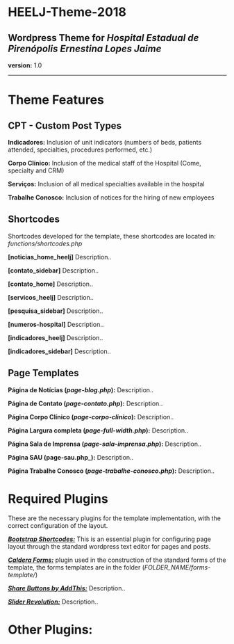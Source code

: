# HEELJ-Theme-2018

## Wordpress Theme for _Hospital Estadual de Pirenópolis Ernestina Lopes Jaime_

**version:** 1.0

------

# Theme Features

## CPT - Custom Post Types

**Indicadores:** Inclusion of unit indicators (numbers of beds, patients attended, specialties, procedures performed, etc.)

**Corpo Clínico:** Inclusion of the medical staff of the Hospital (Come, specialty and CRM)

**Serviços:** Inclusion of all medical specialties available in the hospital

**Trabalhe Conosco:** Inclusion of notices for the hiring of new employees

## Shortcodes

Shortcodes developed for the template, these shortcodes are located in: _functions/shortcodes.php_

**[noticias_home_heelj]** Description..

**[contato_sidebar]** Description..

**[contato_home]** Description..

**[servicos_heelj]** Description..

**[pesquisa_sidebar]** Description..

**[numeros-hospital]** Description..

**[indicadores_heelj]** Description..

**[indicadores_sidebar]** Description..

## Page Templates

**Página de Notícias (_page-blog.php_):** Description..

**Página de Contato (_page-contato.php_):** Description..

**Página Corpo Clínico (_page-corpo-clinico_):** Description..

**Página Largura completa (_page-full-width.php_):** Description..

**Página Sala de Imprensa (_page-sala-imprensa.php_):** Description..

**Página SAU (page-sau.php_):** Description..

**Página Trabalhe Conosco (_page-trabalhe-conosco.php_):** Description..

# Required Plugins

These are the necessary plugins for the template implementation, with the correct configuration of the layout.

 _[**Bootstrap Shortcodes:**](https://br.wordpress.org/plugins/bootstrap-shortcodes/)_ This is an essential plugin for configuring page layout through the standard wordpress text editor for pages and posts.

_[**Caldera Forms:**](https://br.wordpress.org/plugins/caldera-forms/)_ plugin used in the construction of the standard forms of the template, the forms templates are in the folder (_FOLDER_NAME/forms-template/_)

_[**Share Buttons by AddThis:**](https://#=link.com)_ Description..

_[**Slider Revolution:**](https://revolution.themepunch.com)_ Description..

# Other Plugins:
